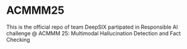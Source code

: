 # ACMMM25
This is the official repo of team DeepSIX partipated in Responsible AI challenge @ ACMMM 25: Multimodal Hallucination Detection and Fact Checking
